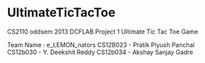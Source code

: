UltimateTicTacToe
=================

CS2110 oddsem 2013 DCFLAB Project 1 Ultimate Tic Tac Toe Game

Team Name : e_LEMON_nators
CS12B023 - Pratik Piyush Panchal
CS12b030 - Y. Deekshit Reddy
CS12b034 - Akshay Sanjay Gadre

